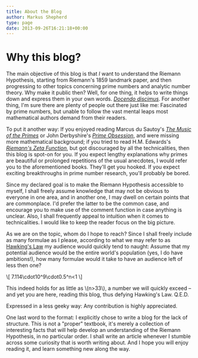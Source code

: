 ```yaml
---
title: About the Blog
author: Markus Shepherd
type: page
date: 2013-09-26T16:21:18+00:00
---
```


# Why this blog?

The main objective of this blog is that _I_ want to understand the Riemann Hypothesis, starting from Riemann's 1859 landmark paper, and then progressing to other topics concerning prime numbers and analytic number theory. Why make it public then? Well, for one thing, it helps to write things down and express them in your own words. [_Docendo discimus_](http://en.wikipedia.org/wiki/Docendo_discimus). For another thing, I'm sure there are plenty of people out there just like me: Fascinated by prime numbers, but unable to follow the vast mental leaps most mathematical authors demand from their readers.

To put it another way: If you enjoyed reading Marcus du Sautoy's [_The Music of the Primes_](http://www.amazon.co.uk/gp/product/1841155802/ref=as_li_tf_tl?ie=UTF8&camp=1634&creative=6738&creativeASIN=1841155802&linkCode=as2&tag=riemannhypo-21) or John Derbyshire's [_Prime Obsession_](http://www.amazon.co.uk/gp/product/0452285259/ref=as_li_tf_tl?ie=UTF8&camp=1634&creative=6738&creativeASIN=0452285259&linkCode=as2&tag=riemannhypo-21), and were missing more mathematical background; if you tried to read H.M. Edwards's [_Riemann's Zeta Function_](http://www.amazon.co.uk/gp/product/0486417409/ref=as_li_tf_tl?ie=UTF8&camp=1634&creative=6738&creativeASIN=0486417409&linkCode=as2&tag=riemannhypo-21), but got discouraged by all the technicalities, then this blog is spot-on for you. If you expect lengthy explanations why primes are beautiful or prolonged repetitions of the usual anecdotes, I would refer you to the aforementioned books. They'll get you hooked. If you expect exciting breakthroughs in prime number research, you'll probably be bored.

Since my declared goal is to make the Riemann Hypothesis accessible to myself, I shall freely assume knowledge that may not be obvious to everyone in one area, and in another one, I may dwell on certain points that are commonplace. I'd prefer the latter to be the common case, and encourage you to make use of the comment function in case anything is unclear. Also, I shall frequently appeal to intuition when it comes to technicalities. I would like to keep the reader focus on the big picture.

As we are on the topic, whom do I hope to reach? Since I shall freely include as many formulae as I please, according to what we may refer to as [Hawking's Law](http://en.wikiquote.org/wiki/Stephen_Hawking#A_Brief_History_of_Time_.281988.29) my audience would quickly tend to naught: Assume that my potential audience would be the entire world's population (yes, I do have ambitions!), how many formulae would it take to have an audience left of less then one?

\\[ 7.114\cdot10^9\cdot0.5^n<1 \\]

This indeed holds for as little as \\(n>33\\), a number we will quickly exceed – and yet you are here, reading this blog, thus defying Hawking's Law. Q.E.D.

Expressed in a less geeky way: Any contribution is highly appreciated.

One last word to the format: I explicitly chose to write a blog for the lack of structure. This is not a "proper" textbook, it's merely a collection of interesting facts that will help develop an understanding of the Riemann Hypothesis, in no particular order. I shall write an article whenever I stumble across some curiosity that is worth writing about. And I hope you will enjoy reading it, and learn something new along the way.
